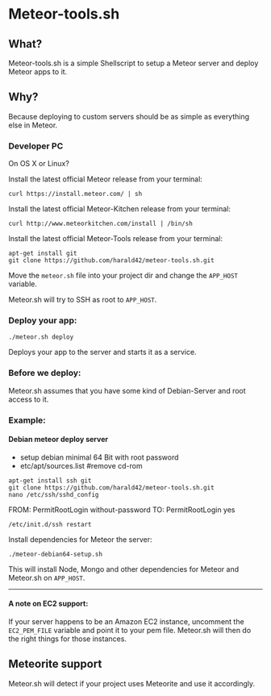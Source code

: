 # Meteor-tools.sh

## What?

Meteor-tools.sh is a simple Shellscript to setup a Meteor server and deploy Meteor apps to it.

## Why?

Because deploying to custom servers should be as simple as everything else in Meteor.

### Developer PC

On OS X or Linux?

Install the latest official Meteor release from your terminal:

```
curl https://install.meteor.com/ | sh
```

Install the latest official Meteor-Kitchen release from your terminal:

```
curl http://www.meteorkitchen.com/install | /bin/sh
```

Install the latest official Meteor-Tools release from your terminal:

```
apt-get install git
git clone https://github.com/harald42/meteor-tools.sh.git
```

Move the `meteor.sh` file into your project dir and change the `APP_HOST` variable.

Meteor.sh will try to SSH as root to `APP_HOST`.

### Deploy your app:

```
./meteor.sh deploy
```

Deploys your app to the server and starts it as a service.

### Before we deploy:

Meteor.sh assumes that you have some kind of Debian-Server and root access to it.

### Example:

#### Debian meteor deploy server

* setup debian minimal 64 Bit with root password
* etc/apt/sources.list  #remove cd-rom


```
apt-get install ssh git
git clone https://github.com/harald42/meteor-tools.sh.git
nano /etc/ssh/sshd_config
```

FROM:
PermitRootLogin without-password
TO:
PermitRootLogin yes

```
/etc/init.d/ssh restart
```

Install dependencies for Meteor the server:

```
./meteor-debian64-setup.sh
```

This will install Node, Mongo and other dependencies for Meteor and Meteor.sh on `APP_HOST`.

----


#### A note on EC2 support:

If your server happens to be an Amazon EC2 instance, uncomment the `EC2_PEM_FILE` variable and point it to your pem file. Meteor.sh will then do the right things for those instances.

## Meteorite support

Meteor.sh will detect if your project uses Meteorite and use it accordingly.
